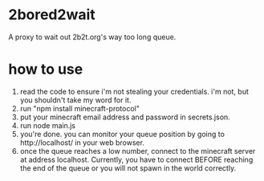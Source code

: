 # 2bored2wait
A proxy to wait out 2b2t.org's way too long queue.

# how to use
1. read the code to ensure i'm not stealing your credentials. i'm not, but you shouldn't take my word for it.
2. run "npm install minecraft-protocol"
3. put your minecraft email address and password in secrets.json.
4. run node main.js
5. you're done. you can monitor your queue position by going to http://localhost/ in your web browser.
6. once the queue reaches a low number, connect to the minecraft server at address localhost. Currently, you have to connect BEFORE reaching the end of the queue or you will not spawn in the world correctly.
